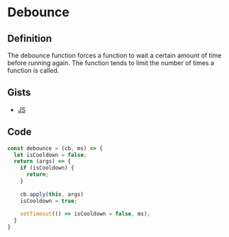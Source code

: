 # Debounce

## Definition
The debounce function forces a function to wait a certain amount of time
before running again. The function tends to limit the number of times a function is called.

## Gists
- [JS](/gists/debounce.js)

## Code
```Javascript
const debounce = (cb, ms) => {
  let isCooldown = false;
  return (args) => {
    if (isCooldown) {
      return;
    }
    
    cb.apply(this, args)
    isCooldown = true;
 
    setTimeout(() => isCooldown = false, ms);
  }
}
```
